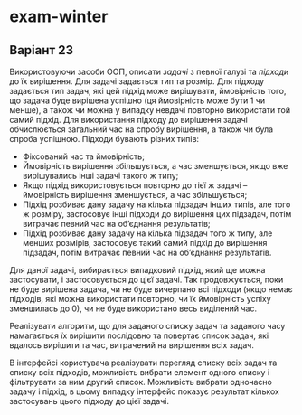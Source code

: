 # exam-winter
## Варіант 23
Використовуючи засоби ООП, описати _задачі_ з певної галузі та _підходи_ до їх вирішення. Для задачі
задається тип та розмір. Для підходу задається тип задач, які цей підхід може вирішувати,
ймовірність того, що задача буде вирішена успішно (ця ймовірність може бути 1 чи менше), а
також чи можна у випадку невдачі повторно використати той самий підхід. Для використання
підходу до вирішення задачі обчислюється загальний час на спробу вирішення, а також чи була
спроба успішною. Підходи бувають різних типів:
 - Фіксований час та ймовірність;
 - Ймовірність вирішення збільшується, а час зменшується, якщо вже вирішувались інші
задачі такого ж типу;
 - Якщо підхід використовується повторно до тієї ж задачі – ймовірність вирішення
зменшується, а час збільшується;
- Підхід розбиває дану задачу на кілька підзадач інших типів, але того ж розміру, застосовує
інші підходи до вирішення цих підзадач, потім витрачає певний час на об’єднання
результатів;
 - Підхід розбиває дану задачу на кілька підзадач того ж типу, але менших розмірів,
застосовує такий самий підхід до вирішення підзадач, потім витрачає певний час на
об’єднання результатів.

Для даної задачі, вибирається випадковий підхід, який ще можна застосувати, і застосовується до
цієї задачі. Так продовжується, поки не буде вирішена задача, чи не буде вичерпано всі підходи
(якщо немає підходів, які можна використати повторно, чи їх ймовірність успіху зменшилась до 0),
чи не буде використано весь виділений час.

Реалізувати алгоритм, що для заданого списку задач та заданого часу намагається їх вирішити
послідовно та повертає список задач, які вдалось вирішити та час, витрачений на вирішення всіх
задач.

В інтерфейсі користувача реалізувати перегляд списку всіх задач та списку всіх підходів,
можливість вибрати елемент одного списку і фільтрувати за ним другий список. Можливість
вибрати одночасно задачу і підхід, в цьому випадку інтерфейс показує результат кількох
застосувань цього підходу до цієї задачі.
